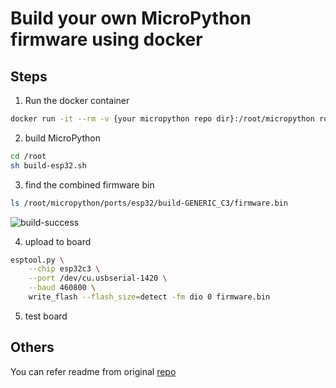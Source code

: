# Build your own MicroPython firmware using docker


## Steps

1. Run the docker container

```sh
docker run -it --rm -v {your micropython repo dir}:/root/micropython robbietree/esp32-build-docker:0.0.1
```

2. build MicroPython

```sh
cd /root
sh build-esp32.sh
```

3. find the combined firmware bin

```sh
ls /root/micropython/ports/esp32/build-GENERIC_C3/firmware.bin
```

![build-success](https://raw.githubusercontent.com/unseel/docker-micropython-tools-esp32/master/build-success.png)

4. upload to board

```sh
esptool.py \
    --chip esp32c3 \
    --port /dev/cu.usbserial-1420 \
    --baud 460800 \
    write_flash --flash_size=detect -fm dio 0 firmware.bin
```

5. test board

## Others

You can refer readme from original [repo](https://github.com/tionebrr/docker-micropython-tools-esp32)